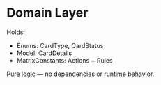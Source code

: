 # Domain Layer

Holds:

- Enums: CardType, CardStatus
- Model: CardDetails
- MatrixConstants: Actions + Rules

Pure logic — no dependencies or runtime behavior.
